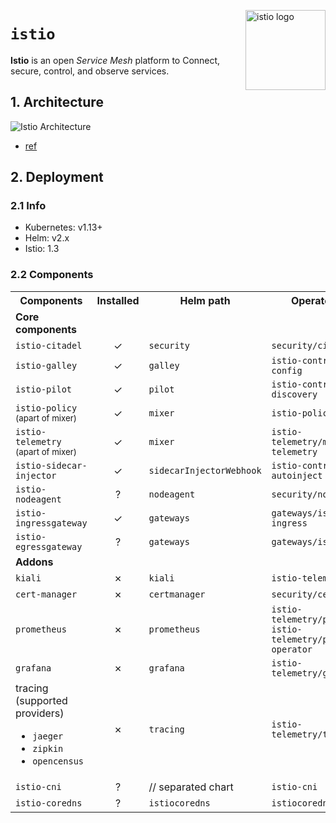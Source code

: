 <img src="https://istio.io/img/istio-bluelogo-whitebackground-unframed.svg"
    alt="istio logo"
    align="right" height="128"/>

`istio`
=======
**Istio** is an open *Service Mesh* platform to Connect, secure, control, and observe services.

## 1. Architecture
![Istio Architecture](https://istio.io/docs/concepts/what-is-istio/arch.svg)
* [ref](https://istio.io/docs/concepts/what-is-istio/#architecture)

## 2. Deployment
### 2.1 Info
* Kubernetes: v1.13+
* Helm: v2.x
* Istio: 1.3

### 2.2 Components
<table>
  <tr>
    <th>Components</th>
    <th align="center">Installed</th>
    <th>Helm path</th>
    <th>Operator path</th>
  </tr>
  <tr>
    <td><b>Core components</b></td>
    <td></td>
    <td></td>
    <td></td>
  </tr>
  <tr>
    <td><code>istio-citadel</code></td>
    <td align="center">✓<br></td>
    <td><code>security</code></td>
    <td><code>security/citadel</code></td>
  </tr>
  <tr>
    <td><code>istio-galley</code></td>
    <td align="center">✓</td>
    <td><code>galley</code></td>
    <td><code>istio-control/istio-config</code></td>
  </tr>
  <tr>
    <td><code>istio-pilot</code></td>
    <td align="center">✓</td>
    <td><code>pilot</code></td>
    <td><code>istio-control/istio-discovery</code></td>
  </tr>
  <tr>
    <td>
        <code>istio-policy</code>
        <small>(apart of mixer)</small>
    </td>
    <td align="center">✓</td>
    <td><code>mixer</code></td>
    <td><code>istio-policy</code></td>
  </tr>
  <tr>
    <td>
        <code>istio-telemetry</code>
        <small>(apart of mixer)</small>
    </td>
    <td align="center">✓</td>
    <td><code>mixer</code></td>
    <td><code>istio-telemetry/mixer-telemetry</code></td>
  </tr>
  <tr>
    <td><code>istio-sidecar-injector</code></td>
    <td align="center">✓</td>
    <td><code>sidecarInjectorWebhook</code></td>
    <td><code>istio-control/istio-autoinject</code></td>
  </tr>
  <tr>
    <td><code>istio-nodeagent</code></td>
    <td align="center">?</td>
    <td><code>nodeagent</code></td>
    <td><code>security/nodeagent</code></td>
  </tr>
  <tr>
    <td><code>istio-ingressgateway</code></td>
    <td align="center">✓</td>
    <td><code>gateways</code></td>
    <td><code>gateways/istio-ingress</code></td>
  </tr>
  <tr>
    <td><code>istio-egressgateway</code></td>
    <td align="center">?</td>
    <td><code>gateways</code></td>
    <td><code>gateways/istio-egress</code></td>
  </tr>
  <tr>
    <td><b>Addons</b></td>
    <td></td>
    <td></td>
    <td></td>
  </tr>
  <tr>
    <td><code>kiali</code></td>
    <td align="center">✗</td>
    <td><code>kiali</code></td>
    <td><code>istio-telemetry/kiali</code></td>
  </tr>
  <tr>
    <td><code>cert-manager</code></td>
    <td align="center">✗</td>
    <td><code>certmanager</code></td>
    <td><code>security/certmanager</code></td>
  </tr>
  <tr>
    <td><code>prometheus</code></td>
    <td align="center">✗</td>
    <td><code>prometheus</code></td>
    <td>
        <code>istio-telemetry/prometheus</code>
        </br>
        <code>istio-telemetry/prometheus-operator</code>
    </td>
  </tr>
  <tr>
    <td><code>grafana</code></td>
    <td align="center">✗</td>
    <td><code>grafana</code></td>
    <td><code>istio-telemetry/grafana</code></td>
  </tr>
  <tr>
    <td>
        tracing (supported providers)
        <ul>
            <li><code>jaeger</code></li>
            <li><code>zipkin</code></li>
            <li><code>opencensus</code></li>
        </ul>
    </td>
    <td align="center">✗</td>
    <td><code>tracing</code></td>
    <td><code>istio-telemetry/tracing</code></td>
  </tr>
  <tr>
    <td><code>istio-cni</code></td>
    <td align="center">?</td>
    <td>// separated chart </td>
    <td><code>istio-cni</code></td>
  </tr>
  <tr>
    <td><code>istio-coredns</code></td>
    <td align="center">?</td>
    <td><code>istiocoredns</code></td>
    <td><code>istiocoredns</code></td>
  </tr>
</table>
